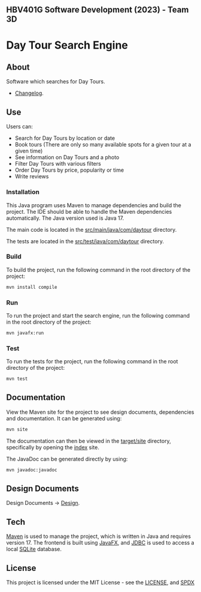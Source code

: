 ## HBV401G Software Development (2023) - Team 3D
# Day Tour Search Engine

## About
Software which searches for Day Tours.

* [Changelog](Changelog.md).

## Use
Users can:

* Search for Day Tours by location or date
* Book tours (There are only so many available spots for a given tour at a given time)
* See information on Day Tours and a photo
* Filter Day Tours with various filters
* Order Day Tours by price, popularity or time
* Write reviews

### Installation
This Java program uses Maven to manage dependencies and build the project. The IDE should be able to handle the Maven dependencies automatically.
The Java version used is Java 17.

The main code is located in the [src/main/java/com/daytour](src/main/java/com/daytour) directory.

The tests are located in the [src/test/java/com/daytour](src/test/java/com/daytour) directory.

### Build
To build the project, run the following command in the root directory of the project:
```bash
mvn install compile
```

### Run
To run the project and start the search engine, run the following command in the root directory of the project:
```bash
mvn javafx:run
```

### Test
To run the tests for the project, run the following command in the root directory of the project:
```bash
mvn test
```

## Documentation
View the Maven site for the project to see design documents, dependencies and documentation.
It can be generated using:
```bash
mvn site
``` 
The documentation can then be viewed in the [target/site](target/site) directory, specifically by opening the [index](target/site/index.html) site.

The JavaDoc can be generated directly by using:
```bash
mvn javadoc:javadoc
```

## Design Documents
Design Documents → [Design](src/site/markdown/Design.md).

## Tech
[Maven](https://maven.apache.org/) is used to manage the project, which is written in Java and requires version 17. The frontend is built using [JavaFX](https://openjfx.io/), and [JDBC](https://docs.oracle.com/javase/8/docs/technotes/guides/jdbc/) is used to access a local [SQLite](https://sqlite.org/) database.

## License
This project is licensed under the MIT License - see the [LICENSE](LICENSE), and [SPDX](https://spdx.org/licenses/MIT.html)

